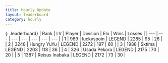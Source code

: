```yaml
---
title: Hourly Update
layout: leaderboard
category: hourly
---
```


{: .leaderboard}
| Rank | LV | Player | Division | Elo | Wins | Losses |
| --- | --- | --- | --- | --- | --- | --- |
| <span data-change="0">1</span> | 989 | <span title="ID: 512212">luckyspoin</span> | LEGEND | <span data-change="0">2285</span> | <span data-change="0">95</span> | <span data-change="0">26</span> |
| <span data-change="0">2</span> | 3248 | <span title="ID: 164871">Hungry YuYu</span> | LEGEND | <span data-change="30">2272</span> | <span data-change="5">197</span> | <span data-change="0">60</span> |
| <span data-change="0">3</span> | 1988 | <span title="ID: 353063">Sktima</span> | LEGEND | <span data-change="-24">2203</span> | <span data-change="2">118</span> | <span data-change="3">36</span> |
| <span data-change="0">4</span> | 326 | <span title="ID: 641994">Usada Pekora</span> | LEGEND | <span data-change="0">2175</span> | <span data-change="0">70</span> | <span data-change="0">20</span> |
| <span data-change="1">5</span> | 1387 | <span title="ID: 451068">Reisus Inabaka</span> | LEGEND | <span data-change="0">2172</span> | <span data-change="0">73</span> | <span data-change="0">30</span> |